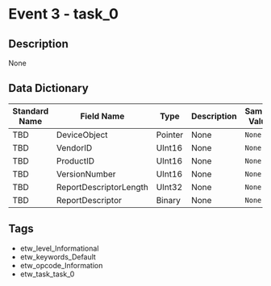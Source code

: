 # Event 3 - task_0

## Description
None

## Data Dictionary
|Standard Name|Field Name|Type|Description|Sample Value|
|---|---|---|---|---|
|TBD|DeviceObject|Pointer|None|`None`|
|TBD|VendorID|UInt16|None|`None`|
|TBD|ProductID|UInt16|None|`None`|
|TBD|VersionNumber|UInt16|None|`None`|
|TBD|ReportDescriptorLength|UInt32|None|`None`|
|TBD|ReportDescriptor|Binary|None|`None`|

## Tags
* etw_level_Informational
* etw_keywords_Default
* etw_opcode_Information
* etw_task_task_0
